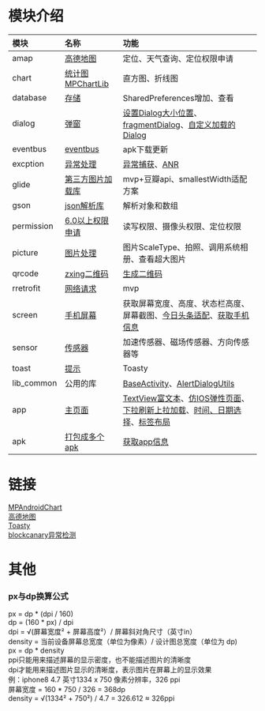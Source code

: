 # 模块介绍
|模块|名称|功能|
|:---|:---|:---|
|amap|[高德地图](https://github.com/fengliang1992/AndroidLibs/blob/master/amap/src/main/java/com/fltry/module/amap/AMapActivity.java)|定位、天气查询、定位权限申请|
|chart|[统计图MPChartLib](https://github.com/fengliang1992/AndroidLibs/blob/master/chart/src/main/java/com/fltry/module/chart/ChartActivity.java)|直方图、折线图|
|database|[存储](https://github.com/fengliang1992/AndroidLibs/blob/master/database/src/main/java/com/fltry/module/database/SPActivity.java)|SharedPreferences增加、查看|
|dialog|[弹窗](https://github.com/fengliang1992/AndroidLibs/blob/master/dialog/src/main/java/com/fltry/module/dialog/DialogActivity.java)|[设置Dialog大小位置](https://github.com/fengliang1992/AndroidLibs/blob/master/dialog/src/main/java/com/fltry/module/dialog/DialogUtli.java)、[fragmentDialog](https://github.com/fengliang1992/AndroidLibs/blob/master/dialog/src/main/java/com/fltry/module/dialog/FragmentDlg.java)、[自定义加载的Dialog](https://github.com/fengliang1992/AndroidLibs/blob/master/dialog/src/main/java/com/fltry/module/dialog/FragmentDlg2.java)|
|eventbus|[eventbus](https://github.com/fengliang1992/AndroidLibs/blob/master/eventbus/src/main/java/com/fltry/module/eventbus/OkHttpActivity.java)|apk下载更新|
|excption|[异常处理](https://github.com/fengliang1992/AndroidLibs/blob/master/excption/src/main/java/com/fltry/module/excption/ExcptionActivity.java)|[异常捕获](https://github.com/fengliang1992/AndroidLibs/blob/master/excption/src/main/java/com/fltry/module/excption/CrashHandler.java)、[ANR](https://github.com/fengliang1992/AndroidLibs/blob/master/excption/src/main/java/com/fltry/module/excption/AppBlockCanaryContext.java)|
|glide|[第三方图片加载库](https://github.com/fengliang1992/AndroidLibs/blob/master/glide/src/main/java/com/fltry/module/glide/GlideActivity.java)|mvp+豆瓣api、smallestWidth适配方案|
|gson|[json解析库](https://github.com/fengliang1992/AndroidLibs/blob/master/gson/src/main/java/com/fltry/module/gson/GsonActivity.java)|解析对象和数组|
|permission|[6.0以上权限申请](https://github.com/fengliang1992/AndroidLibs/blob/master/permission/src/main/java/com/fltry/module/permission/PermissionActivity.java)|读写权限、摄像头权限、定位权限|
|picture|[图片处理](https://github.com/fengliang1992/AndroidLibs/blob/master/picture/src/main/java/com/fltry/module/picture/PictureActivity.java)|图片ScaleType、拍照、调用系统相册、查看超大图片|
|qrcode|[zxing二维码](https://github.com/fengliang1992/AndroidLibs/blob/master/qrcode/src/main/java/com/fltry/module/qrcode/ZxingActivity.java)|[生成二维码](https://github.com/fengliang1992/AndroidLibs/blob/master/qrcode/src/main/java/com/fltry/module/qrcode/EncodingHandler.java)|
|rretrofit|[网络请求](https://github.com/fengliang1992/AndroidLibs/blob/master/rretrofit/src/main/java/com/fltry/module/rretrofit/RetrofitActivity.java)|mvp|
|screen|[手机屏幕](https://github.com/fengliang1992/AndroidLibs/blob/master/screen/src/main/java/com/fltry/module/screen/ScreenUtilActivity.java)|获取屏幕宽度、高度、状态栏高度、屏幕截图、[今日头条适配](https://github.com/fengliang1992/AndroidLibs/blob/master/screen/src/main/java/com/fltry/module/screen/Density.java)、[获取手机信息](https://github.com/fengliang1992/AndroidLibs/blob/master/screen/src/main/java/com/fltry/module/screen/SystemUtil.java)|
|sensor|[传感器](https://github.com/fengliang1992/AndroidLibs/blob/master/sensor/src/main/java/com/fltry/module/sensor/SensorActivity.java)|加速传感器、磁场传感器、方向传感器等|
|toast|[提示](https://github.com/fengliang1992/AndroidLibs/blob/master/toast/src/main/java/com/fltry/module/toast/ToastActivity.java)|Toasty|
|lib_common|公用的库|[BaseActivity](https://github.com/fengliang1992/AndroidLibs/blob/master/lib_common/src/main/java/com/fltry/module/lib_common/BaseActivity.java)、[AlertDialogUtils](https://github.com/fengliang1992/AndroidLibs/blob/master/lib_common/src/main/java/com/fltry/module/lib_common/AlertDialogUtils.java)|
|app|[主页面](https://github.com/fengliang1992/AndroidLibs/blob/master/app/src/main/java/com/fltry/androidlibs/ui/MainActivity.java)|[TextView富文本](https://github.com/fengliang1992/AndroidLibs/blob/master/app/src/main/java/com/fltry/androidlibs/view/autotext/AutoTextActivity.java)、[仿IOS弹性页面](https://github.com/fengliang1992/AndroidLibs/blob/master/app/src/main/java/com/fltry/androidlibs/view/elastic/ElasticActivity.java)、[下拉刷新上拉加载](https://github.com/fengliang1992/AndroidLibs/blob/master/app/src/main/java/com/fltry/androidlibs/view/refresh/RefreshActivity.java)、[时间、日期选择](https://github.com/fengliang1992/AndroidLibs/blob/master/app/src/main/java/com/fltry/androidlibs/view/timeselect/TimeSelectActivity.java)、[标签布局](https://github.com/fengliang1992/AndroidLibs/blob/master/app/src/main/java/com/fltry/androidlibs/view/pulllist/PullListActivity.java)|
|apk|[打包成多个apk](https://github.com/fengliang1992/AndroidLibs/blob/master/apk/src/main/java/com/fltry/module/apk/ApkActivity.java)|[获取app信息](https://github.com/fengliang1992/AndroidLibs/blob/master/apk/src/main/java/com/fltry/module/apk/AppUtils.java)|
# 链接
[MPAndroidChart](https://github.com/PhilJay/MPAndroidChart)<br/>
[高德地图](https://lbs.amap.com/)<br/>
[Toasty](https://github.com/GrenderG/Toasty)<br/>
[blockcanary异常检测](https://github.com/markzhai/AndroidPerformanceMonitor)
# 其他
### px与dp换算公式
px = dp * (dpi / 160)<br/>
dp = (160 * px) / dpi<br/>
dpi = √(屏幕宽度² + 屏幕高度²）/ 屏幕斜对角尺寸（英寸in）<br/>
density = 当前设备屏幕总宽度（单位为像素）/ 设计图总宽度（单位为 dp) <br/>
px = dp * density <br/>
ppi只能用来描述屏幕的显示密度，也不能描述图片的清晰度 <br/>
dpi才能用来描述图片显示的清晰度，表示图片在屏幕上的显示效果 <br/>
例：iphone8 4.7 英寸1334 x 750 像素分辨率，326 ppi <br/>
屏幕宽度 = 160 * 750 / 326 = 368dp <br/>
density = √(1334² + 750²) / 4.7 = 326.612 ≈ 326ppi <br/>
